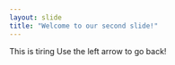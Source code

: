 ```yaml
---
layout: slide
title: "Welcome to our second slide!"
---
```

This is tiring
Use the left arrow to go back!
